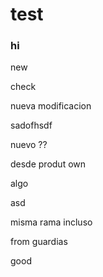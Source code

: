 # test


### hi


new


check


nueva modificacion


 sadofhsdf


nuevo ??


desde produt own



algo


asd

misma rama incluso

from guardias

good


